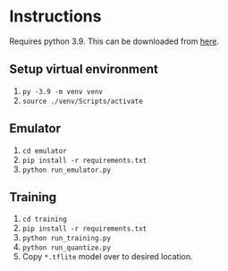 # Instructions
Requires python 3.9. This can be downloaded from [here](https://www.python.org/downloads/release/python-390/).

## Setup virtual environment
1. ```py -3.9 -m venv venv```
2. ```source ./venv/Scripts/activate```

## Emulator
1. ```cd emulator```
2. ```pip install -r requirements.txt```
3. ```python run_emulator.py```

## Training
1. ```cd training```
2. ```pip install -r requirements.txt```
3. ```python run_training.py```
4. ```python run_quantize.py```
5. Copy ```*.tflite``` model over to desired location.
